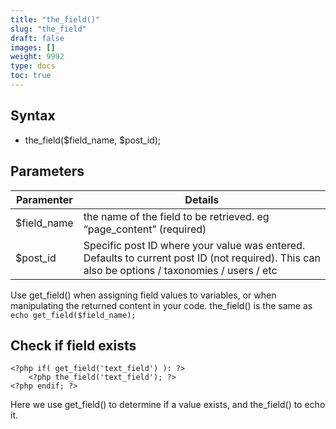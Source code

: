 ```yaml
---
title: "the_field()"
slug: "the_field"
draft: false
images: []
weight: 9992
type: docs
toc: true
---
```


## Syntax
 - the_field($field_name, $post_id);

## Parameters
| Paramenter | Details |
| ------ | ------ |
| $field_name   | the name of the field to be retrieved. eg “page_content” (required)   |
| $post_id   | Specific post ID where your value was entered. Defaults to current post ID (not required). This can also be options / taxonomies / users / etc   |

Use get_field() when assigning field values to variables, or when manipulating the returned content in your code. the_field() is the same as `echo get_field($field_name);`

## Check if field exists
    <?php if( get_field('text_field') ): ?>
        <?php the_field('text_field'); ?>
    <?php endif; ?>

Here we use get_field() to determine if a value exists, and the_field() to echo it.

